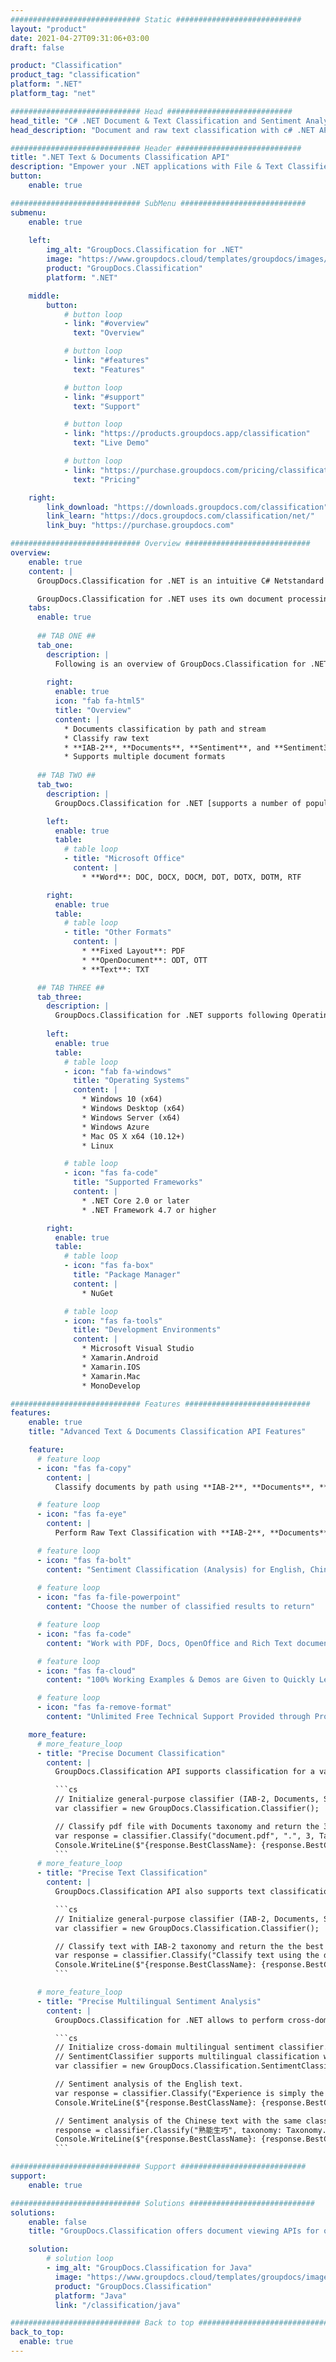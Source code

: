 ```yaml
---
############################# Static ############################
layout: "product"
date: 2021-04-27T09:31:06+03:00
draft: false

product: "Classification"
product_tag: "classification"
platform: ".NET"
platform_tag: "net"

############################# Head ############################
head_title: "C# .NET Document & Text Classification and Sentiment Analysis API"
head_description: "Document and raw text classification with c# .NET APIs. Categorization with IAB-2 and Documents taxonomies and consumer sentiment analysis with a taxonomy Sentiment."

############################# Header ############################
title: ".NET Text & Documents Classification API"
description: "‎Empower your .NET applications with File & Text Classifier abilities using pre-defined tags or categories within IAB-2, Documents and Sentiment taxonomies."
button:
    enable: true

############################# SubMenu ############################
submenu:
    enable: true
    
    left:
        img_alt: "GroupDocs.Classification for .NET"
        image: "https://www.groupdocs.cloud/templates/groupdocs/images/product-logos/groupdocs-classification-net.png"
        product: "GroupDocs.Classification"
        platform: ".NET"

    middle:
        button:
            # button loop
            - link: "#overview"
              text: "Overview"

            # button loop
            - link: "#features"
              text: "Features"

            # button loop
            - link: "#support"
              text: "Support"

            # button loop
            - link: "https://products.groupdocs.app/classification"
              text: "Live Demo"

            # button loop
            - link: "https://purchase.groupdocs.com/pricing/classification/net"
              text: "Pricing"

    right:
        link_download: "https://downloads.groupdocs.com/classification"
        link_learn: "https://docs.groupdocs.com/classification/net/"
        link_buy: "https://purchase.groupdocs.com"

############################# Overview ############################
overview:
    enable: true
    content: |
      GroupDocs.Classification for .NET is an intuitive C# Netstandard 2.0 API that helps you create powerful text and document classification/categorization applications in C#, ASP.NET, ‎and other .NET-based technologies. API supports four different types of taxonomies and offers advanced document and text classification by using IAB-2 for assigning standardized text categories, Documents taxonomy as developed by Aspose for different document types, or Sentiment (and Sentiment3) for the sentiment analysis. API analyzes text, sentences, even words and supports classifying a variety of industry-standard document formats including PDF, Microsoft Word, OpenDocument, RTF, and TXT. Sentiment analysis (classification) supports English, Chinese, Spanish, and German languages with language auto-detection. API can return positiveness probability which could be used for fine-grained sentiment analysis in C#.  

      GroupDocs.Classification for .NET uses its own document processing/classification engine and does not require any external tools to be installed on the system. It targets .NET platform to develop applications and supports all popular operating systems (Windows, Linux, macOS) where .NET frameworks (including .NET Core) can be installed.
    tabs:
      enable: true
      
      ## TAB ONE ##
      tab_one:
        description: |
          Following is an overview of GroupDocs.Classification for .NET:
      
        right:
          enable: true
          icon: "fab fa-html5"
          title: "Overview"
          content: |
            * Documents classification by path and stream
            * Classify raw text
            * **IAB-2**, **Documents**, **Sentiment**, and **Sentiment3** taxonomies supported
            * Supports multiple document formats
      
      ## TAB TWO ##
      tab_two:
        description: |
          GroupDocs.Classification for .NET [supports a number of popular document formats](https://docs.groupdocs.com/classification/net/supported-document-formats/).

        left:
          enable: true
          table:
            # table loop
            - title: "Microsoft Office"
              content: |
                * **Word**: DOC, DOCX, DOCM, DOT, DOTX, DOTM, RTF‎‎

        right:
          enable: true
          table:
            # table loop
            - title: "Other Formats"
              content: |
                * **Fixed Layout**: PDF
                * **OpenDocument**: ODT, OTT
                * **Text**: TXT

      ## TAB THREE ##
      tab_three:
        description: |
          GroupDocs.Classification for .NET supports following Operating Systems, Frameworks & Package Managers:‎
        
        left:
          enable: true
          table:
            # table loop
            - icon: "fab fa-windows"
              title: "Operating Systems"
              content: |
                * Windows 10 (x64)
                * Windows Desktop (x64)
                * Windows Server (x64)
                * Windows Azure
                * Mac OS X x64 (10.12+)
                * Linux

            # table loop
            - icon: "fas fa-code"
              title: "Supported Frameworks"
              content: |
                * .NET Core 2.0 or later
                * .NET Framework 4.7 or higher

        right:
          enable: true
          table:
            # table loop
            - icon: "fas fa-box"
              title: "Package Manager"
              content: |
                * NuGet

            # table loop
            - icon: "fas fa-tools"
              title: "Development Environments"
              content: |
                * Microsoft Visual Studio
                * Xamarin.Android
                * Xamarin.IOS
                * Xamarin.Mac
                * MonoDevelop

############################# Features ############################
features:
    enable: true
    title: "Advanced Text & Documents Classification API Features"

    feature:
      # feature loop
      - icon: "fas fa-copy"
        content: |
          Classify documents by path using **IAB‑2**, **Documents**, **Sentiment**, or **Sentiment3** taxonomies

      # feature loop
      - icon: "fas fa-eye"
        content: |
          Perform Raw Text Classification with **IAB‑2**, **Documents**, **Sentiment**, or **Sentiment3** taxonomies

      # feature loop
      - icon: "fas fa-bolt"
        content: "Sentiment Classification (Analysis) for English, Chinese, Spanish, and German"
      
      # feature loop
      - icon: "fas fa-file-powerpoint"
        content: "Choose the number of classified results to return"

      # feature loop
      - icon: "fas fa-code"
        content: "Work with PDF, Docs, OpenOffice and Rich Text documents"

      # feature loop
      - icon: "fas fa-cloud"
        content: "100% Working Examples & Demos are Given to Quickly Learn the Supported Features"

      # feature loop
      - icon: "fas fa-remove-format"
        content: "Unlimited Free Technical Support Provided through Product Forums"

    more_feature:
      # more_feature_loop
      - title: "Precise Document Classification"
        content: |
          GroupDocs.Classification API supports classification for a variety of document formats. The below C# code example shows how to classify a PDF file from the current folder with Documents taxonomy by returning 3 best results.

          ```cs
          // Initialize general-purpose classifier (IAB-2, Documents, Sentiment Analysis).
          var classifier = new GroupDocs.Classification.Classifier();

          // Classify pdf file with Documents taxonomy and return the 3 most likely categories.
          var response = classifier.Classify("document.pdf", ".", 3, Taxonomy.Documents);
          Console.WriteLine($"{response.BestClassName}: {response.BestClassProbability}");
          ```
      # more_feature_loop
      - title: "Precise Text Classification"
        content: |
          GroupDocs.Classification API also supports text classification. Text classification can be performed with 4 different taxonomies: IAB-2, Documents, Sentiment, and Sentiment3. The below C# code example shows how to classify text with the default (IAB-2) taxonomy by returning the best result.

          ```cs
          // Initialize general-purpose classifier (IAB-2, Documents, Sentiment Analysis).
          var classifier = new GroupDocs.Classification.Classifier();

          // Classify text with IAB-2 taxonomy and return the the best category.
          var response = classifier.Classify("Classify text using the default IAB-2 taxonomy");
          Console.WriteLine($"{response.BestClassName}: {response.BestClassProbability}");
          ```

      # more_feature_loop
      - title: "Precise Multilingual Sentiment Analysis"
        content: |
          GroupDocs.Classification for .NET allows to perform cross-domain Sentiment Analysis (Classification) in English, Chinese, Spanish, and German. GroupDocs.Classification for .NET will detect the proper language(s) automatically. Sentiment analysis API use cases are illustrated by the following C# code:

          ```cs
          // Initialize cross-domain multilingual sentiment classifier. 
          // SentimentClassifier supports multilingual classification with English, Chinese, Spanish, and German.
          var classifier = new GroupDocs.Classification.SentimentClassifier();

          // Sentiment analysis of the English text.
          var response = classifier.Classify("Experience is simply the name we give our mistakes");
          Console.WriteLine($"{response.BestClassName}: {response.BestClassProbability}");

          // Sentiment analysis of the Chinese text with the same classifier and Sentiment3 (Negative/Neutral/Positive) taxonomy.
          response = classifier.Classify("熟能生巧", taxonomy: Taxonomy.Sentiment3);
          Console.WriteLine($"{response.BestClassName}: {response.BestClassProbability}");
          ```

############################# Support ############################
support:
    enable: true

############################# Solutions ############################
solutions:
    enable: false
    title: "GroupDocs.Classification offers document viewing APIs for other popular development environments"

    solution:
        # solution loop
        - img_alt: "GroupDocs.Classification for Java"
          image: "https://www.groupdocs.cloud/templates/groupdocs/images/product-logos/groupdocs-classification-java.png"
          product: "GroupDocs.Classification"
          platform: "Java"
          link: "/classification/java"

############################# Back to top ###############################
back_to_top:
  enable: true
---
```

